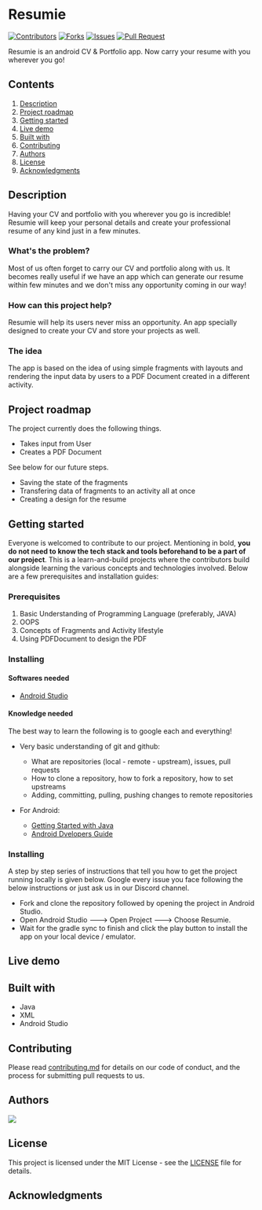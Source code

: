 # Resumie

[![Contributors](https://img.shields.io/github/contributors/dsckgec/resumie.svg)](https://github.com/dsckgec/resumie/graphs/contributors) [![Forks](https://img.shields.io/github/forks/dsckgec/resumie.svg)](https://github.com/dsckgec/resumie/network/members) [![Issues](https://img.shields.io/github/issues/dsckgec/resumie.svg)](https://github.com/dsckgec/resumie/issues) [![Pull Request](https://img.shields.io/github/issues-pr-closed-raw/dsckgec/resumie)](https://github.com/dsckgec/resumie/pulls)

Resumie is an android CV & Portfolio app. Now carry your resume with you wherever you go!

## Contents

1. [Description](#description)
1. [Project roadmap](#project-roadmap)
1. [Getting started](#getting-started)
1. [Live demo](#live-demo)
1. [Built with](#built-with)
1. [Contributing](#contributing)
1. [Authors](#authors)
1. [License](#license)
1. [Acknowledgments](#acknowledgments)

## Description

Having your CV and portfolio with you wherever you go is incredible! Resumie will keep your personal details and create your professional resume of any kind just in a few minutes.

### What's the problem?
Most of us often forget to carry our CV and portfolio along with us. It becomes really useful if we have an app which can generate our resume within few minutes and we don't miss any opportunity coming in our way!

### How can this project help?
Resumie will help its users never miss an opportunity. An app specially designed to create your CV and store your projects as well.

### The idea
The app is based on the idea of using simple fragments with layouts and rendering the input data by users to a PDF Document created in a different activity.

## Project roadmap

The project currently does the following things.

- Takes input from User
- Creates a PDF Document

See below for our future steps.

- Saving the state of the fragments
- Transfering data of fragments to an activity all at once 
- Creating a design for the resume

## Getting started
Everyone is welcomed to contribute to our project. Mentioning in bold, **you do not need to know the tech stack and tools beforehand to be a part of our project**. This is a learn-and-build projects where the contributors build alongside learning the various concepts and technologies involved.
Below are a few prerequisites and installation guides:

### Prerequisites

1. Basic Understanding of Programming Language (preferably, JAVA)
2. OOPS
3. Concepts of Fragments and Activity lifestyle
4. Using PDFDocument to design the PDF

### Installing

#### Softwares needed

- [Android Studio](https://developer.android.com/studio?gclid=Cj0KCQjw1PSDBhDbARIsAPeTqrec4clA-r8NfjrJtz3aKnvme0feBN3F534uGCvqcxoclrQBFuQfANQaAgMPEALw_wcB&gclsrc=aw.ds)

#### Knowledge needed

The best way to learn the following is to google each and everything!

-   Very basic understanding of git and github:

    -   What are repositories (local - remote - upstream), issues, pull requests
    -   How to clone a repository, how to fork a repository, how to set upstreams
    -   Adding, committing, pulling, pushing changes to remote repositories

- For Android:

  - [Getting Started with Java](https://www.w3schools.com/java/java_getstarted.asp)
  - [Android Dvelopers Guide](https://developer.android.com/guide)

### Installing

A step by step series of instructions that tell you how to get the project running locally is given below. Google every issue you face following the below instructions or just ask us in our Discord channel.

- Fork and clone the repository followed by opening the project in Android Studio.
- Open Android Studio ---> Open Project ---> Choose Resumie.
- Wait for the gradle sync to finish and click the play button to install the app on your local device / emulator.

## Live demo




## Built with

- Java
- XML
- Android Studio

## Contributing

Please read [contributing.md](contributing.md) for details on our code of conduct, and the process for submitting pull requests to us.

## Authors

<a href="https://github.com/DSCKGEC/Resumie/graphs/contributors">
  <img src="https://contrib.rocks/image?repo=DSCKGEC/Resumie" />
</a>

## License

This project is licensed under the MIT License - see the [LICENSE](LICENSE) file for details.

## Acknowledgments
 
